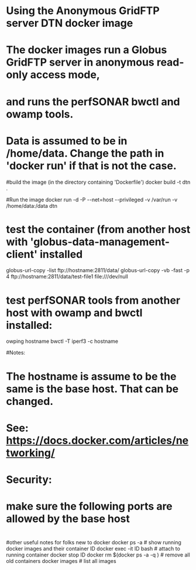 # Using the Anonymous GridFTP server DTN docker image

# The docker images run a Globus GridFTP server in anonymous read-only access mode,
# and runs the perfSONAR bwctl and owamp tools.
#
# Data is assumed to be in /home/data. Change the path in 'docker run' if that is not the case.


#build the image (in the directory containing 'Dockerfile')
docker build -t dtn .

#Run the image
docker run -d -P --net=host --privileged -v /var/run -v /home/data:/data dtn

# test the container (from another host with 'globus-data-management-client' installed
globus-url-copy -list ftp://hostname:2811/data/
globus-url-copy -vb -fast -p 4 ftp://hostname:2811/data/test-file1 file:///dev/null

# test perfSONAR tools from another host with owamp and bwctl installed:
owping hostname
bwctl -T iperf3 -c hostname

#Notes:
# The hostname is assume to be the same is the base host. That can be changed.
# See: https://docs.docker.com/articles/networking/
# Security:
# make sure the following ports are allowed by the base host
# 

#other useful notes for folks new to docker
docker ps -a   # show running docker images and their container ID
docker exec -it ID bash  # attach to running container
docker stop ID
docker rm $(docker ps -a -q ) # remove all old containers
docker images  # list all images

